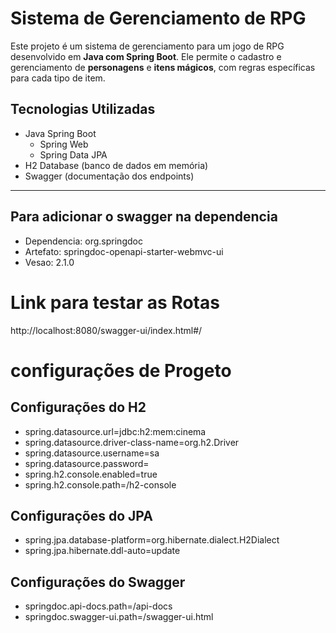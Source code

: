 #  Sistema de Gerenciamento de RPG

Este projeto é um sistema de gerenciamento para um jogo de RPG desenvolvido em **Java com Spring Boot**. Ele permite o cadastro e gerenciamento de **personagens** e **itens mágicos**, com regras específicas para cada tipo de item.

##  Tecnologias Utilizadas

- Java Spring Boot
  - Spring Web
  - Spring Data JPA
- H2 Database (banco de dados em memória)
- Swagger (documentação dos endpoints)

---

## Para adicionar o swagger na dependencia

- Dependencia: org.springdoc
- Artefato: springdoc-openapi-starter-webmvc-ui
- Vesao: 2.1.0


# Link para testar as Rotas
http://localhost:8080/swagger-ui/index.html#/


# configurações de Progeto

## Configurações do H2
- spring.datasource.url=jdbc:h2:mem:cinema
- spring.datasource.driver-class-name=org.h2.Driver
- spring.datasource.username=sa
- spring.datasource.password=
- spring.h2.console.enabled=true
- spring.h2.console.path=/h2-console

##  Configurações do JPA
- spring.jpa.database-platform=org.hibernate.dialect.H2Dialect
- spring.jpa.hibernate.ddl-auto=update

## Configurações do Swagger
- springdoc.api-docs.path=/api-docs
- springdoc.swagger-ui.path=/swagger-ui.html




